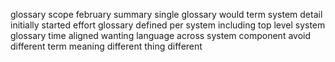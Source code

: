 glossary scope february summary single glossary would term system detail initially started effort glossary defined per system including top level system glossary time aligned wanting language across system component avoid different term meaning different thing different